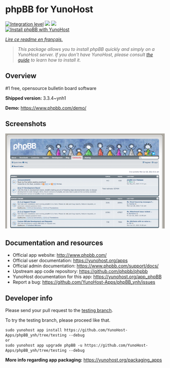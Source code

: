 <!--
N.B.: This README was automatically generated by https://github.com/YunoHost/apps/tree/master/tools/README-generator
It shall NOT be edited by hand.
-->

# phpBB for YunoHost

[![Integration level](https://dash.yunohost.org/integration/phpBB.svg)](https://dash.yunohost.org/appci/app/phpBB) ![](https://ci-apps.yunohost.org/ci/badges/phpBB.status.svg) ![](https://ci-apps.yunohost.org/ci/badges/phpBB.maintain.svg)  
[![Install phpBB with YunoHost](https://install-app.yunohost.org/install-with-yunohost.svg)](https://install-app.yunohost.org/?app=phpBB)

*[Lire ce readme en français.](./README_fr.md)*

> *This package allows you to install phpBB quickly and simply on a YunoHost server.
If you don't have YunoHost, please consult [the guide](https://yunohost.org/#/install) to learn how to install it.*

## Overview

#1 free, opensource bulletin board software

**Shipped version:** 3.3.4~ynh1

**Demo:** https://www.phpbb.com/demo/

## Screenshots

![](./doc/screenshots/screenshot.png)

## Documentation and resources

* Official app website: http://www.phpbb.com/
* Official user documentation: https://yunohost.org/apps
* Official admin documentation: https://www.phpbb.com/support/docs/
* Upstream app code repository: https://github.com/phpbb/phpbb
* YunoHost documentation for this app: https://yunohost.org/app_phpBB
* Report a bug: https://github.com/YunoHost-Apps/phpBB_ynh/issues

## Developer info

Please send your pull request to the [testing branch](https://github.com/YunoHost-Apps/phpBB_ynh/tree/testing).

To try the testing branch, please proceed like that.
```
sudo yunohost app install https://github.com/YunoHost-Apps/phpBB_ynh/tree/testing --debug
or
sudo yunohost app upgrade phpBB -u https://github.com/YunoHost-Apps/phpBB_ynh/tree/testing --debug
```

**More info regarding app packaging:** https://yunohost.org/packaging_apps